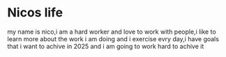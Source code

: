 # Nicos life
<html>
<head></head>
<body>
my name is nico,i am a hard worker and love to work with people,i like to learn more about the work i am doing and i exercise evry day,i have goals that i want to achive in 2025 and i am going to work hard to achive it


</body>
</html>
